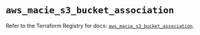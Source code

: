 # `aws_macie_s3_bucket_association`

Refer to the Terraform Registry for docs: [`aws_macie_s3_bucket_association`](https://registry.terraform.io/providers/hashicorp/aws/4.67.0/docs/resources/macie_s3_bucket_association).
